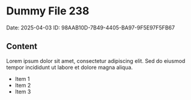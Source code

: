 # Dummy File 238

Date: 2025-04-03
ID: 98AAB10D-7B49-4405-BA97-9F5E97F5FB67

## Content

Lorem ipsum dolor sit amet, consectetur adipiscing elit.
Sed do eiusmod tempor incididunt ut labore et dolore magna aliqua.

* Item 1
* Item 2
* Item 3
